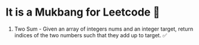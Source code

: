 # It is a Mukbang for Leetcode 🍲

1. Two Sum - Given an array of integers nums and an integer target, return indices of the two numbers such that they add up to target. ✅

